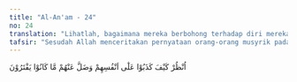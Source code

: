 ```yaml
---
title: "Al-An'am - 24"
no: 24
translation: "Lihatlah, bagaimana mereka berbohong terhadap diri mereka sendiri. Dan sesembahan yang mereka ada-adakan dahulu akan hilang dari mereka."
tafsir: "Sesudah Allah menceritakan pernyataan orang-orang musyrik pada hari Kiamat yang berusaha untuk membersihkan diri mereka dari kemusyrikan, maka dalam ayat ini Allah menyuruh Rasul dan umatnya untuk memperhatikan sikap orang musyrik yang sangat mengherankan itu. Bagaimana bisa terjadi, mereka berbohong di hadapan Tuhan Yang Maha Mengetahui segala yang gaib, yang tidak memerlukan kesaksian. Ada suatu keanehan dan kejanggalan yang patut diperhatikan bahwa segala apa yang mereka anggap sekutu-sekutu Allah ternyata tidak memberi faedah sedikit pun kepada mereka. Syafa'at, pertolongan, restu, perlindungan dan lain sebagainya yang mereka harapkan dari sekutu-sekutu itu, lenyap tak berbekas pada mereka.\n\nFirman Allah:\n\nMereka (para malaikat) berkata, \"Manakah sembahan yang biasa kamu sembah selain Allah?\" Mereka (orang musyrik) menjawab, \"Semuanya telah lenyap dari kami.\" (al-A'raf/7: 37)"
---
```


اُنْظُرْ كَيْفَ كَذَبُوْا عَلٰٓى اَنْفُسِهِمْ وَضَلَّ عَنْهُمْ مَّا كَانُوْا يَفْتَرُوْنَ 
